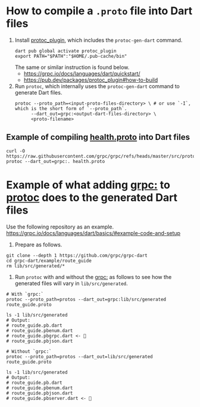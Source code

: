 # How to compile a `.proto` file into Dart files
1. Install [protoc_plugin](https://pub.dev/packages/protoc_plugin), which includes the `protoc-gen-dart` command.
    ```shell
    dart pub global activate protoc_plugin
    export PATH="$PATH":"$HOME/.pub-cache/bin"
    ```
    The same or similar instruction is found below.
    - https://grpc.io/docs/languages/dart/quickstart/
    - https://pub.dev/packages/protoc_plugin#how-to-build
1. Run `protoc`, which internally uses the `protoc-gen-dart` command to generate Dart files.
    ```shell
    protoc --proto_path=<input-proto-files-directory> \ # or use `-I`, which is the short form of `--proto_path`.
          --dart_out=grpc:<output-dart-files-directory> \
          <proto-filename>
    ```

## Example of compiling [health.proto](https://github.com/grpc/grpc/blob/master/src/proto/grpc/health/v1/health.proto) into Dart files
```shell
curl -O https://raw.githubusercontent.com/grpc/grpc/refs/heads/master/src/proto/grpc/health/v1/health.proto
protoc --dart_out=grpc:. health.proto
```

# Example of what adding [grpc:](https://pub.dev/documentation/protoc_plugin/latest/#generating-grpc-headers) to [protoc](https://grpc.io/docs/protoc-installation/) does to the generated Dart files

Use the following repository as an example.<br>
https://grpc.io/docs/languages/dart/basics/#example-code-and-setup

1. Prepare as follows.
```shell
git clone --depth 1 https://github.com/grpc/grpc-dart
cd grpc-dart/example/route_guide
rm lib/src/generated/*
```
1. Run `protoc` with and without the [grpc:](https://pub.dev/documentation/protoc_plugin/latest/#generating-grpc-headers) as follows to see how the generated files will vary in `lib/src/generated`.
```shell
# With `grpc:`
protoc --proto_path=protos --dart_out=grpc:lib/src/generated route_guide.proto

ls -1 lib/src/generated
# Output:
# route_guide.pb.dart
# route_guide.pbenum.dart
# route_guide.pbgrpc.dart <- 👀
# route_guide.pbjson.dart
```
```shell
# Without `grpc:`
protoc --proto_path=protos --dart_out=lib/src/generated route_guide.proto

ls -1 lib/src/generated
# Output:
# route_guide.pb.dart
# route_guide.pbenum.dart
# route_guide.pbjson.dart
# route_guide.pbserver.dart <- 👀
```
